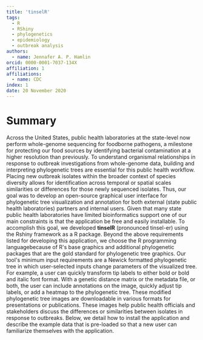 ```yaml
---
title: 'tinselR'
tags:
  - R
  - RShiny
  - phylogenetics
  - epidemiology
  - outbreak analysis
authors:
  - name: Jennafer A. P. Hamlin
orcid: 0000-0001-7037-134X
affiliation: 1
affiliations:
  - name: CDC
index: 1
date: 20 November 2020
---
```


# Summary

Across the United States, public health laboratories at the state-level now
perform whole-genome sequencing for foodborne pathogens, a milestone for
protecting our food sources by identifying bacterial contamination at a higher
resolution than previously. To understand organismal relationships in response
to outbreak investigations from whole-genome data, building and interpreting
phylogenetic trees are essential for this public health workflow. Placing
new outbreak isolates within the broader context of species diversity allows for
identification across temporal or spatial scales similarities or differences
for those newly sequenced isolates. Thus, our goal was to develop an open-source
graphical user interface for phylogenetic tree visualization and annotation for
both external (state public health laboratories) partners and internal users.
Given that many state public health laboratories have limited bioinformatics
support one of our main constraints is that the application be free and easily
installable. To accomplish this goal, we developed **tinselR**
(pronounced tinsel-er) using the Rshiny framework as a R package.
Beyond the above requirements listed for developing this application,
we choose the R programming languagebecause of R's base graphics and additional
phylogenetic packages that are the gold standard for phylogenetic tree graphics.
Our tool's minimum input requirements are a Newick formatted phylogenetic tree
in which user-selected inputs change parameters of the visualized tree.
For example, a user can quickly transform tip labels to either bold or bold and
italic font format. With a genetic distance matrix or the metadata file, or
both, the user can include annotations on the image, quickly adjust tip labels,
or add a heatmap to the phylogenetic tree. These modified phylogenetic tree
images are downloadable in various formats for presentations or publications.
These images help public health officials and stakeholders discuss the
differences or similarities between isolates in response to outbreaks. Below,
we detail how to install the application and describe the example data that is
pre-loaded so that a new user can familiarize themselves with the application.
  